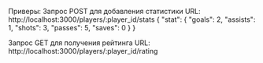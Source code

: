 Приверы:
Запрос POST для добавления статистики
URL: http://localhost:3000/players/:player_id/stats
{
"stat": {
"goals": 2,
"assists": 1,
"shots": 3,
"passes": 5,
"saves": 0
}
}

Запрос GET для получения рейтинга
URL: http://localhost:3000/players/:player_id/rating
